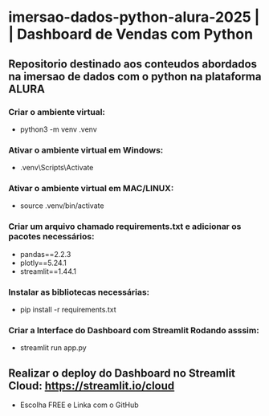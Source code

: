 # imersao-dados-python-alura-2025 |  | Dashboard de Vendas com Python

## Repositorio destinado aos conteudos abordados na imersao de dados com o python na plataforma ALURA 

### Criar o ambiente virtual:

-   python3 -m venv .venv

### Ativar o ambiente virtual em Windows:

-   .venv\Scripts\Activate

### Ativar o ambiente virtual em MAC/LINUX:

-   source .venv/bin/activate

### Criar um arquivo chamado requirements.txt e adicionar os pacotes necessários:

-   pandas==2.2.3
-   plotly==5.24.1
-   streamlit==1.44.1

### Instalar as bibliotecas necessárias:

-   pip install -r requirements.txt

### Criar a Interface do Dashboard com Streamlit Rodando asssim:

-   streamlit run app.py

## Realizar o deploy do Dashboard no Streamlit Cloud: https://streamlit.io/cloud

-   Escolha FREE e Linka com o GitHub
